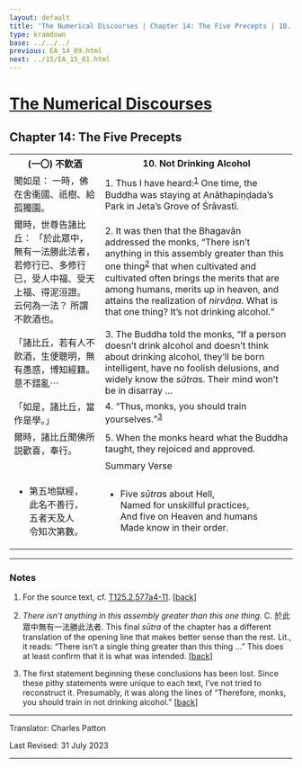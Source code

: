 ```yaml
---
layout: default
title: 'The Numerical Discourses | Chapter 14: The Five Precepts | 10. Not Drinking Alcohol'
type: kramdown
base: ../../../
previous: EA_14_09.html
next: ../15/EA_15_01.html
---
```


<h1><a href='../index.html'>The Numerical Discourses</a></h1>
<h2>Chapter 14: The Five Precepts</h2>

<table class="trans">
  <th class='ch'>(一〇) 不飮酒</th>
  <th class='en'>10. Not Drinking Alcohol</th>
  <tr>
    <td class='ch' title='T125.2.577a4'>聞如是： 一時，佛在舍衞國、祇樹、給孤獨園。</td>
    <td id='p1'>1. Thus I have heard:<sup id="ref1"><a href="#n1">1</a></sup> One time, the Buddha was staying at Anāthapiṇḍada’s Park in Jeta’s Grove of Śrāvastī.</td>
  </tr>
  <tr>
    <td class='ch' title='T125.2.577a5'>爾時，世尊告諸比丘： 「於此眾中，無有一法勝此法者，若修行已、多修行已，受人中福、受天上福、得泥洹證。 云何為一法？ 所謂不飮酒也。</td>
    <td id='p2'>2. It was then that the Bhagavān addressed the monks, “There isn’t anything in this assembly greater than this one thing<sup id="ref2"><a href="#n2">2</a></sup> that when cultivated and cultivated often brings the merits that are among humans, merits up in heaven, and attains the realization of <em>nirvāṇa</em>. What is that one thing? It’s not drinking alcohol.”</td>
  </tr>
  <tr>
    <td class='ch' title='T125.2.577a8'>「諸比丘，若有人不飮酒，生便聰明，無有愚惑，博知經籍。 意不錯亂⋯</td>
    <td id='p3'>3. The Buddha told the monks, “If a person doesn’t drink alcohol and doesn’t think about drinking alcohol, they’ll be born intelligent, have no foolish delusions, and widely know the <em>sūtra</em>s. Their mind won’t be in disarray … </td>
  </tr>
  <tr>
    <td class='ch' title='T125.2.577a9'>「如是，諸比丘，當作是學。」</td>
    <td id='p4'>4. “Thus, monks, you should train yourselves.”<sup id="ref3"><a href="#n3">3</a></sup></td>
  </tr>
  <tr>
    <td class='ch' title='T125.2.577a10'>爾時，諸比丘聞佛所説歡喜，奉行。</td>
    <td id='p5'>5. When the monks heard what the Buddha taught, they rejoiced and approved.</td>
  </tr>
<tr>
  <td class='ch' title='t125.2.577a12'></td>
  <td class='subheading'>Summary Verse</td>
</tr>
<tr>
  <td title='T125.2.577a12'><ul class='verse'>
    <li class='ch'>第五地獄經，<br/>
    此名不善行，<br/>
    五者天及人<br/>
    令知次第數。</li>
  </ul></td>
  <td><ul class='verse'>
    <li>Five <em>sūtra</em>s about Hell,<br/>
    Named for unskillful practices,<br/>
    And five on Heaven and humans<br/>
    Made know in their order.</li>
  </ul></td>
</tr>
</table>

<hr/>

<h3 id="notes">Notes</h3>

<ol class="notes-list">
<li id="n1"><p>For the source text, cf. <a href="https://cbetaonline.dila.edu.tw/zh/T02n0125_p0577a04" target="_blank">T125.2.577a4-11</a>. [<a href="#ref1">back</a>]</p></li>
<li id="n2"><p><em>There isn’t anything in this assembly greater than this one thing</em>. C. 於此眾中無有一法勝此法者. This final <em>sūtra</em> of the chapter has a different translation of the opening line that makes better sense than the rest. Lit., it reads: “There isn’t a single thing greater than this thing …” This does at least confirm that it is what was intended. [<a href="#ref2">back</a>]</p></li>
<li id="n3"><p>The first statement beginning these conclusions has been lost. Since these pithy statements were unique to each text, I’ve not tried to reconstruct it. Presumably, it was along the lines of “Therefore, monks, you should train in not drinking alcohol.” [<a href="#ref3">back</a>]</p></li>
</ol>
<hr/>

<p class="translator">Translator: Charles Patton</p>
<p class='revised'>Last Revised: 31 July 2023</p>

<hr/>